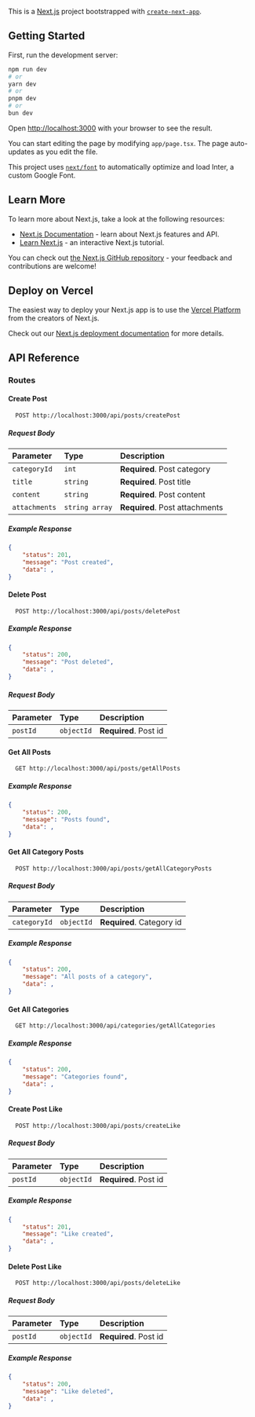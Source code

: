 This is a [Next.js](https://nextjs.org/) project bootstrapped with [`create-next-app`](https://github.com/vercel/next.js/tree/canary/packages/create-next-app).

## Getting Started

First, run the development server:

```bash
npm run dev
# or
yarn dev
# or
pnpm dev
# or
bun dev
```

Open [http://localhost:3000](http://localhost:3000) with your browser to see the result.

You can start editing the page by modifying `app/page.tsx`. The page auto-updates as you edit the file.

This project uses [`next/font`](https://nextjs.org/docs/basic-features/font-optimization) to automatically optimize and load Inter, a custom Google Font.

## Learn More

To learn more about Next.js, take a look at the following resources:

- [Next.js Documentation](https://nextjs.org/docs) - learn about Next.js features and API.
- [Learn Next.js](https://nextjs.org/learn) - an interactive Next.js tutorial.

You can check out [the Next.js GitHub repository](https://github.com/vercel/next.js/) - your feedback and contributions are welcome!

## Deploy on Vercel

The easiest way to deploy your Next.js app is to use the [Vercel Platform](https://vercel.com/new?utm_medium=default-template&filter=next.js&utm_source=create-next-app&utm_campaign=create-next-app-readme) from the creators of Next.js.

Check out our [Next.js deployment documentation](https://nextjs.org/docs/deployment) for more details.

## API Reference

### Routes

#### Create Post

```http
  POST http://localhost:3000/api/posts/createPost
```

##### Request Body

| Parameter | Type     | Description                |
| :-------- | :------- | :------------------------- |
| `categoryId` | `int` | **Required**. Post category |
| `title`  | `string` | **Required**. Post title |
| `content`  | `string` | **Required**. Post content |
| `attachments`  | `string array` | **Required**. Post attachments |

##### Example Response

```json
{
    "status": 201,
    "message": "Post created",
    "data": ,
}
```

#### Delete Post

```http
  POST http://localhost:3000/api/posts/deletePost
```

##### Example Response

```json
{
    "status": 200,
    "message": "Post deleted",
    "data": ,
}
```

##### Request Body

| Parameter | Type     | Description                       |
| :-------- | :------- | :-------------------------------- |
| `postId`  | `objectId` | **Required**. Post id |

#### Get All Posts

```http
  GET http://localhost:3000/api/posts/getAllPosts
```

##### Example Response

```json
{
    "status": 200,
    "message": "Posts found",
    "data": ,
}
```

#### Get All Category Posts

```http
  POST http://localhost:3000/api/posts/getAllCategoryPosts
```

##### Request Body

| Parameter | Type     | Description                       |
| :-------- | :------- | :-------------------------------- |
| `categoryId`  | `objectId` | **Required**. Category id |

##### Example Response

```json
{
    "status": 200,
    "message": "All posts of a category",
    "data": ,
}
```

#### Get All Categories

```http
  GET http://localhost:3000/api/categories/getAllCategories
```

##### Example Response

```json
{
    "status": 200,
    "message": "Categories found",
    "data": ,
}
```
#### Create Post Like

```http
  POST http://localhost:3000/api/posts/createLike
```

##### Request Body

| Parameter | Type     | Description                       |
| :-------- | :------- | :-------------------------------- |
| `postId`  | `objectId` | **Required**. Post id |

##### Example Response

```json
{
    "status": 201,
    "message": "Like created",
    "data": ,
}
```

#### Delete Post Like

```http
  POST http://localhost:3000/api/posts/deleteLike
```

##### Request Body

| Parameter | Type     | Description                       |
| :-------- | :------- | :-------------------------------- |
| `postId`  | `objectId` | **Required**. Post id |

##### Example Response

```json
{
    "status": 200,
    "message": "Like deleted",
    "data": ,
}
```